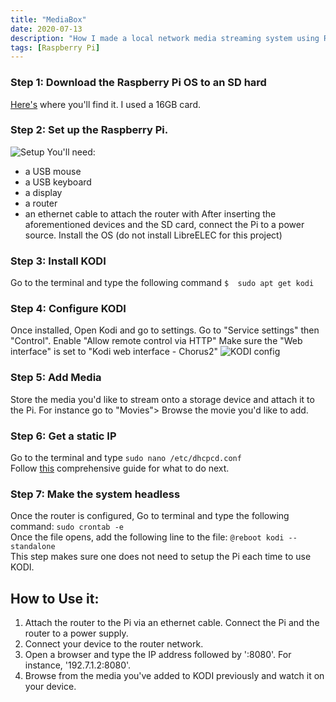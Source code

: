 ```yaml
---
title: "MediaBox"
date: 2020-07-13
description: "How I made a local network media streaming system using Raspberry Pi 3"
tags: [Raspberry Pi]
---
```

### Step 1: Download the Raspberry Pi OS to an SD hard  
[Here's](https://www.raspberrypi.org/downloads/) where you'll find it. I used a 16GB card.
### Step 2: Set up the Raspberry Pi.
![Setup](https://www.raspberrypi.org/app/uploads/2018/07/42558525-6dd32c62-84e9-11e8-99d2-0281ffe300c3.gif)
You'll need:
* a USB mouse
* a USB keyboard
* a display
* a router
* an ethernet cable to attach the router with
After inserting the aforementioned devices and the SD card, connect the Pi to a power source. Install the OS (do not install LibreELEC for this project)
### Step 3: Install KODI
Go to the terminal and type the following command
`$	sudo apt get kodi`  
### Step 4: Configure KODI
Once installed, 
Open Kodi and go to settings. Go to "Service settings" then "Control". Enable "Allow remote control via HTTP"
Make sure the "Web interface" is set to "Kodi web interface - Chorus2"
![KODI config](https://i.imgur.com/e4Qnyc8.jpg)
### Step 5: Add Media
Store the media you'd like to stream onto a storage device and attach it to the Pi.
For instance go to "Movies"> Browse the movie you'd like to add.
### Step 6: Get a static IP
Go to the terminal and type
`sudo nano /etc/dhcpcd.conf`  
Follow [this](https://thepihut.com/blogs/raspberry-pi-tutorials/how-to-give-your-raspberry-pi-a-static-ip-address-update) comprehensive guide for what to do next.
### Step 7: Make the system headless
Once the router is configured, Go to terminal and type the following command:
`sudo crontab -e`  
Once the file opens, add the following line to the file:
`@reboot kodi --standalone`  
This step makes sure one does not need to setup the Pi each time to use KODI.

## How to Use it:
1. Attach the router to the Pi via an ethernet cable. Connect the Pi and the router to a power supply.
2. Connect your device to the router network.
3. Open a browser and type the IP address followed by ':8080'. For instance, '192.7.1.2:8080'. 
4. Browse from the media you've added to KODI previously and watch it on your device.   
